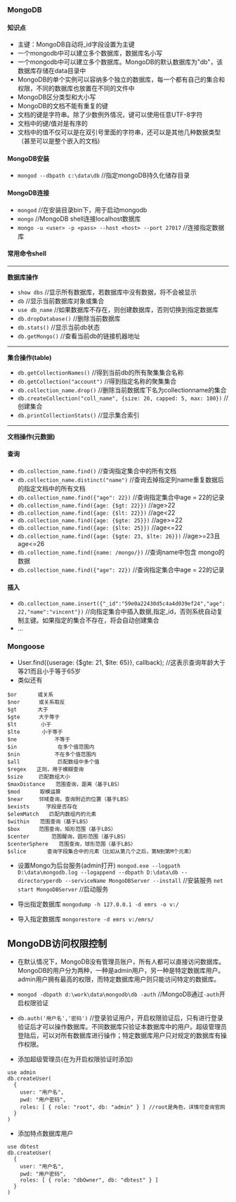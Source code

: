 ### MongoDB
#### 知识点
* 主键：MongoDB自动将_id字段设置为主键
* 一个mongodb中可以建立多个数据库，数据库名小写
* 一个mongodb中可以建立多个数据库。MongoDB的默认数据库为"db"，该数据库存储在data目录中
* MongoDB的单个实例可以容纳多个独立的数据库，每一个都有自己的集合和权限，不同的数据库也放置在不同的文件中
* MongoDB区分类型和大小写
* MongoDB的文档不能有重复的键
* 文档的键是字符串。除了少数例外情况，键可以使用任意UTF-8字符
* 文档中的键/值对是有序的
* 文档中的值不仅可以是在双引号里面的字符串，还可以是其他几种数据类型（甚至可以是整个嵌入的文档)

#### MongoDB安装
* `mongod --dbpath c:\data\db` //指定mongoDB持久化储存目录

#### MongoDB连接
* `mongod` //在安装目录bin下，用于启动mongodb
* `mongo` //MongoDB shell连接localhost数据库
* `mongo -u <user> -p <pass> --host <host> --port 27017` //连接指定数据库

#### 常用命令shell
---
**数据库操作**
* `show dbs` //显示所有数据库，若数据库中没有数据，将不会被显示
* `db` //显示当前数据库对象或集合
* `use db_name` //如果数据库不存在，则创建数据库，否则切换到指定数据库
* `db.dropDatabase()` //删除当前数据库
* `db.stats()` //显示当前db状态
* `db.getMongo()` //查看当前db的链接机器地址
---
**集合操作(table)**
* `db.getCollectionNames()` //得到当前db的所有聚集集合名称
* `db.getCollection("account")` //得到指定名称的聚集集合
* `db.collection_name.drop()` //删除当前数据库下名为collectionname的集合
* `db.createCollection("coll_name", {size: 20, capped: 5, max: 100})` //创建集合
* `db.printCollectionStats()` //显示集合索引
---
**文档操作(元数据)**  
#### 查询
* `db.collection_name.find()` //查询指定集合中的所有文档
* `db.collection_name.distinct("name")` //查询去掉指定列name重复数据后的指定文档中的所有文档
* `db.collection_name.find({"age": 22})` //查询指定集合中age = 22的记录
* `db.collection_name.find({age: {$gt: 22}})` //age>22
* `db.collection_name.find({age: {$lt: 22}})` //age<22
* `db.collection_name.find({age: {$gte: 25}})` //age>=22
* `db.collection_name.find({age: {$lte: 25}})` //age<=22
* `db.collection_name.find({age: {$gte: 23, $lte: 26}})` //age>=23且age<=26
* `db.collection_name.find({name: /mongo/})` //查询name中包含 mongo的数据
* `db.collection_name.find({"age": 22})` //查询指定集合中age = 22的记录
#### 插入
* `db.collection_name.insert({"_id":"59e0a22430d5c4a4d039ef24","age": 22,"name":"vincent"})` //向指定集合中插入数据,指定_id，否则系统自动复制主键。如果指定的集合不存在，将会自动创建集合
* ...

### Mongoose
* User.find({userage: {$gte: 21, $lte: 65}}, callback);    //这表示查询年龄大于等21而且小于等于65岁
* 类似还有
```
$or　　　　或关系
$nor　　　 或关系取反
$gt　　　　大于
$gte　　　 大于等于
$lt　　　　 小于
$lte　　　  小于等于
$ne            不等于
$in             在多个值范围内
$nin           不在多个值范围内
$all            匹配数组中多个值
$regex　　正则，用于模糊查询
$size　　　匹配数组大小
$maxDistance　　范围查询，距离（基于LBS）
$mod　　   取模运算
$near　　　邻域查询，查询附近的位置（基于LBS）
$exists　　  字段是否存在
$elemMatch　　匹配内数组内的元素
$within　　范围查询（基于LBS）
$box　　　 范围查询，矩形范围（基于LBS）
$center       范围醒询，圆形范围（基于LBS）
$centerSphere　　范围查询，球形范围（基于LBS）
$slice　　　　查询字段集合中的元素（比如从第几个之后，第N到第M个元素）
```

* 设置Mongo为后台服务(admin打开)
`mongod.exe --logpath D:\data\mongodb.log --logappend --dbpath D:\data\db --directoryperdb --serviceName MongoDBServer --install` //安装服务
`net start MongoDBServer` //启动服务

* 导出指定数据库
`mongodump -h 127.0.0.1 -d emrs -o v:/`

* 导入指定数据库
`mongorestore -d emrs v:/emrs/`

## MongoDB访问权限控制

* 在默认情况下，MongoDB没有管理员账户，所有人都可以直接访问数据库。MongoDB的用户分为两种，一种是admin用户，另一种是特定数据库用户。admin用户拥有最高的权限，而特定数据库用户则只能访问特定的数据库。

* `mongod -dbpath d:\work\data\mongodb\db -auth` //MongoDB通过`-auth`开启权限验证

* `db.auth('用户名','密码')` //登录验证用户，开启权限验证后，只有进行登录验证后才可以操作数据库。不同数据库只验证本数据库中的用户。超级管理员登陆后，可以对所有数据库进行操作；特定数据库用户只对规定的数据库有操作权限。

* 添加超级管理员(在为开启权限验证时添加)
```
use admin
db.createUser(
  {
    user: "用户名",
    pwd: "用户密码",
    roles: [ { role: "root", db: "admin" } ] //root是角色，详情可查询官网
  }
)

```

* 添加特点数据库用户
```
use dbtest
db.createUser(
  {
    user: "用户名",
    pwd: "用户密码",
    roles: [ { role: "dbOwner", db: "dbtest" } ]
  }
)
```
